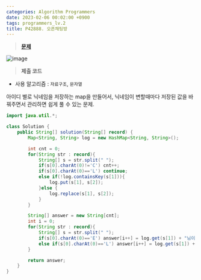 ```yaml
---
categories: Algorithm Programmers
date: 2023-02-06 00:02:00 +0900
tags: programmers_lv.2
title: P42888. 오픈채팅방
---
```


> **[문제](https://school.programmers.co.kr/learn/courses/30/lessons/42888)**

![image](https://user-images.githubusercontent.com/80896077/217848545-c672a34d-f64f-4e2e-b032-ddf3e17bd0d0.png)

> **제출 코드**

- 사용 알고리즘 : `자료구조`, `문자열`

아이디 별로 닉네임을 저장하는 map을 만들어서, 닉네임이 변할때마다 저장된 값을 바꿔주면서 관리하면 쉽게 풀 수 있는 문제.

```java
import java.util.*;

class Solution {
    public String[] solution(String[] record) {
        Map<String, String> log = new HashMap<String, String>();

        int cnt = 0;
        for(String str : record){
            String[] s = str.split(" ");
            if(s[0].charAt(0)!='C') cnt++;
            if(s[0].charAt(0)=='L') continue;
            else if(!log.containsKey(s[1])){
                log.put(s[1], s[2]);
            }else {
                log.replace(s[1], s[2]);
            }
        }

        String[] answer = new String[cnt];
        int i = 0;
        for(String str : record){
            String[] s = str.split(" ");
            if(s[0].charAt(0)=='E') answer[i++] = log.get(s[1]) + "님이 들어왔습니다.";
            else if(s[0].charAt(0)=='L') answer[i++] = log.get(s[1]) + "님이 나갔습니다.";
        }

        return answer;
    }
}
```
